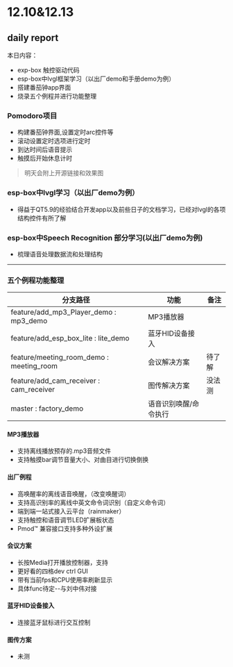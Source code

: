 # 12.10&12.13

## daily report
本日内容：
- exp-box 触控驱动代码
- esp-box中lvgl框架学习（以出厂demo和手册demo为例）
- 搭建番茄钟app界面
- 烧录五个例程并进行功能整理

### Pomodoro项目
- 构建番茄钟界面,设置定时arc控件等
- 滚动设置定时选项进行定时
- 到达时间后语音提示
- 触摸后开始休息计时
>明天会附上开源链接和效果图


### esp-box中lvgl学习（以出厂demo为例）
- 得益于QT5.9的经验结合开发app以及前些日子的文档学习，已经对lvgl的各项结构控件有所了解

### esp-box中Speech Recognition 部分学习(以出厂demo为例)
- 梳理语音处理数据流和处理结构
---
### 五个例程功能整理
| 分支路径 | 功能 | 备注 |
| ------ | ------ | ------ |
| feature/add_mp3_Player_demo : mp3_demo | MP3播放器 |  |
| feature/add_esp_box_lite : lite_demo | 蓝牙HID设备接入 |  |
| feature/meeting_room_demo : meeting_room | 会议解决方案 | 待了解 |
| feature/add_cam_receiver : cam_receiver | 图传解决方案 | 没法测 |
| master : factory_demo | 语音识别唤醒/命令执行 |  |

#### MP3播放器
- 支持离线播放预存的.mp3音频文件
- 支持触摸bar调节音量大小、对曲目进行切换倒换 

#### 出厂例程
- 高唤醒率的离线语音唤醒，（改变唤醒词）
- 支持高识别率的离线中英文命令词识别（自定义命令词）
- 端到端一站式接入云平台（rainmaker）
- 支持触控和语音调节LED扩展板状态
- Pmod™ 兼容接口支持多种外设扩展

#### 会议方案
- 长按Media打开播放控制器，支持
- 更好看的四格dev ctrl GUI
- 带有当前fps和CPU使用率刷新显示
- 具体func待定--与刘中伟对接

#### 蓝牙HID设备接入
- 连接蓝牙鼠标进行交互控制

#### 图传方案
- 未测